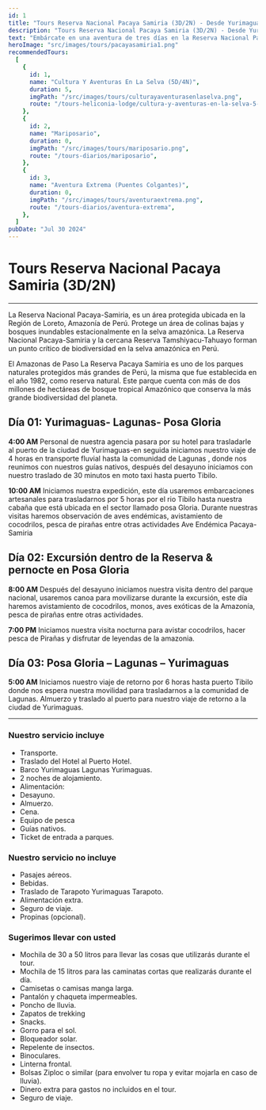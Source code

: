 ```yaml
---
id: 1
title: "Tours Reserva Nacional Pacaya Samiria (3D/2N) - Desde Yurimaguas"
description: "Tours Reserva Nacional Pacaya Samiria (3D/2N) - Desde Yurimaguas"
text: "Embárcate en una aventura de tres días en la Reserva Nacional Pacaya Samiria, explorando la rica biodiversidad y la belleza natural desde Yurimaguas."
heroImage: "src/images/tours/pacayasamiria1.png"
recommendedTours:
  [
    {
      id: 1,
      name: "Cultura Y Aventuras En La Selva (5D/4N)",
      duration: 5,
      imgPath: "/src/images/tours/culturayaventurasenlaselva.png",
      route: "/tours-heliconia-lodge/cultura-y-aventuras-en-la-selva-5-dias-4-noches",
    },
    {
      id: 2,
      name: "Mariposario",
      duration: 0,
      imgPath: "/src/images/tours/mariposario.png",
      route: "/tours-diarios/mariposario",
    },
    {
      id: 3,
      name: "Aventura Extrema (Puentes Colgantes)",
      duration: 0,
      imgPath: "/src/images/tours/aventuraextrema.png",
      route: "/tours-diarios/aventura-extrema",
    },
  ]
pubDate: "Jul 30 2024"
---
```


# Tours Reserva Nacional Pacaya Samiria (3D/2N)

---

La Reserva Nacional Pacaya-Samiria, es un área protegida ubicada en la Región de Loreto, Amazonía de Perú. Protege un área de colinas bajas y bosques inundables estacionalmente en la selva amazónica. La Reserva Nacional Pacaya-Samiria y la cercana Reserva Tamshiyacu-Tahuayo forman un punto crítico de biodiversidad en la selva amazónica en Perú.

El Amazonas de Paso
La Reserva Pacaya Samiria es uno de los parques naturales protegidos más grandes de Perú, la misma que fue establecida en el año 1982, como reserva natural. Este parque cuenta con más de dos millones de hectáreas de bosque tropical Amazónico que conserva la más grande biodiversidad del planeta.

## Día 01: Yurimaguas- Lagunas- Posa Gloria

**4:00 AM** Personal de nuestra agencia pasara por su hotel para trasladarle al puerto de la ciudad de Yurimaguas-en seguida iniciamos nuestro viaje de 4 horas en transporte fluvial hasta la comunidad de Lagunas , donde nos reunimos con nuestros guías nativos, después del desayuno iniciamos con nuestro traslado de 30 minutos en moto taxi hasta puerto Tibilo.

**10:00 AM** Iniciamos nuestra expedición, este día usaremos embarcaciones artesanales para trasladarnos por 5 horas por el rio Tibilo hasta nuestra cabaña que está ubicada en el sector llamado posa Gloria. Durante nuestras visitas haremos observación de aves endémicas, avistamiento de cocodrilos, pesca de pirañas entre otras actividades Ave Endémica Pacaya-Samiria

## Día 02: Excursión dentro de la Reserva & pernocte en Posa Gloria

**8:00 AM** Después del desayuno iniciamos nuestra visita dentro del parque nacional, usaremos canoa para movilizarse durante la excursión, este día haremos avistamiento de cocodrilos, monos, aves exóticas de la Amazonía, pesca de pirañas entre otras actividades.

**7:00 PM** Iniciamos nuestra visita nocturna para avistar cocodrilos, hacer pesca de Pirañas y disfrutar de leyendas de la amazonia.

## Día 03: Posa Gloria – Lagunas – Yurimaguas

**5:00 AM** Iniciamos nuestro viaje de retorno por 6 horas hasta puerto Tibilo donde nos espera nuestra movilidad para trasladarnos a la comunidad de Lagunas. Almuerzo y traslado al puerto para nuestro viaje de retorno a la ciudad de Yurimaguas.

---

### Nuestro servicio incluye

- Transporte.
- Traslado del Hotel al Puerto Hotel.
- Barco Yurimaguas Lagunas Yurimaguas.
- 2 noches de alojamiento.
- Alimentación:
- Desayuno.
- Almuerzo.
- Cena.
- Equipo de pesca
- Guías nativos.
- Ticket de entrada a parques.

### Nuestro servicio no incluye

- Pasajes aéreos.
- Bebidas.
- Traslado de Tarapoto Yurimaguas Tarapoto.
- Alimentación extra.
- Seguro de viaje.
- Propinas (opcional).

### Sugerimos llevar con usted

- Mochila de 30 a 50 litros para llevar las cosas que utilizarás durante el tour.
- Mochila de 15 litros para las caminatas cortas que realizarás durante el día.
- Camisetas o camisas manga larga.
- Pantalón y chaqueta impermeables.
- Poncho de lluvia.
- Zapatos de trekking
- Snacks.
- Gorro para el sol.
- Bloqueador solar.
- Repelente de insectos.
- Binoculares.
- Linterna frontal.
- Bolsas Ziploc o similar (para envolver tu ropa y evitar mojarla en caso de lluvia).
- Dinero extra para gastos no incluidos en el tour.
- Seguro de viaje.
